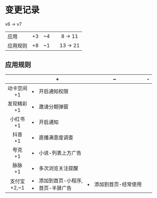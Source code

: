 # 变更记录

v6 -> v7

||||||
|-|:-:|:-:|:-:|:-:|
|应用|+3|~4||8 -> 11|
|应用规则|+8|~1||13 -> 21|

## 应用规则

||+|~|-|
|:-:|-|-|-|
|动卡空间<br>+1|<li>开启通知权限|||
|发现精彩<br>+1|<li>邀请分期弹窗|||
|小红书<br>+1|<li>开启通知|||
|抖音<br>+1|<li>直播满意度调查|||
|夸克<br>+1|<li>小说-列表上方广告|||
|脉脉<br>+1|<li>多次浏览关注提醒|||
|支付宝<br>+2,~1|<li>添加到首页-小程序,<li>首页-半屏广告|<li>添加到首页-经常使用||
